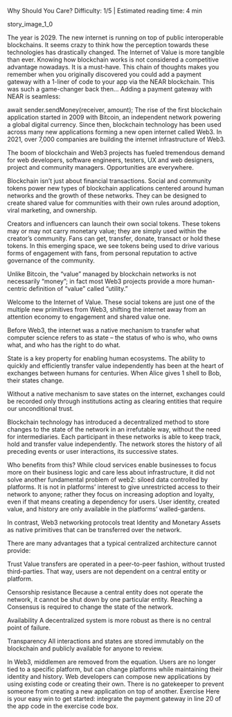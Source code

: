 Why Should You Care?
Difficulty: 1/5 | Estimated reading time: 4 min

story_image_1_0

The year is 2029. The new internet is running on top of public interoperable blockchains. It seems crazy to think how the perception towards these technologies has drastically changed. The Internet of Value is more tangible than ever. Knowing how blockchain works is not considered a competitive advantage nowadays. It is a must-have. This chain of thoughts makes you remember when you originally discovered you could add a payment gateway with a 1-liner of code to your app via the NEAR blockchain. This was such a game-changer back then...
Adding a payment gateway with NEAR is seamless:

await sender.sendMoney(receiver, amount);
The rise of the first blockchain application started in 2009 with Bitcoin, an independent network powering a global digital currency. Since then, blockchain technology has been used across many new applications forming a new open internet called Web3. In 2021, over 7,000 companies are building the internet infrastructure of Web3.

The boom of blockchain and Web3 projects has fueled tremendous demand for web developers, software engineers, testers, UX and web designers, project and community managers. Opportunities are everywhere.

Blockchain isn’t just about financial transactions. Social and community tokens power new types of blockchain applications centered around human networks and the growth of these networks. They can be designed to create shared value for communities with their own rules around adoption, viral marketing, and ownership.

Creators and influencers can launch their own social tokens. These tokens may or may not carry monetary value; they are simply used within the creator’s community. Fans can get, transfer, donate, transact or hold these tokens. In this emerging space, we see tokens being used to drive various forms of engagement with fans, from personal reputation to active governance of the community.

Unlike Bitcoin, the “value” managed by blockchain networks is not necessarily “money”; in fact most Web3 projects provide a more human-centric definition of “value” called “utility.”

Welcome to the Internet of Value.
These social tokens are just one of the multiple new primitives from Web3, shifting the internet away from an attention economy to engagement and shared value one.

Before Web3, the internet was a native mechanism to transfer what computer science refers to as state – the status of who is who, who owns what, and who has the right to do what.

State is a key property for enabling human ecosystems. The ability to quickly and efficiently transfer value independently has been at the heart of exchanges between humans for centuries. When Alice gives 1 shell to Bob, their states change.

Without a native mechanism to save states on the internet, exchanges could be recorded only through institutions acting as clearing entities that require our unconditional trust.

Blockchain technology has introduced a decentralized method to store changes to the state of the network in an irrefutable way, without the need for intermediaries. Each participant in these networks is able to keep track, hold and transfer value independently. The network stores the history of all preceding events or user interactions, its successive states.

Who benefits from this?
While cloud services enable businesses to focus more on their business logic and care less about infrastructure, it did not solve another fundamental problem of web2: siloed data controlled by platforms. It is not in platforms’ interest to give unrestricted access to their network to anyone; rather they focus on increasing adoption and loyalty, even if that means creating a dependency for users. User identity, created value, and history are only available in the platforms’ walled-gardens.

In contrast, Web3 networking protocols treat Identity and Monetary Assets as native primitives that can be transferred over the network.

There are many advantages that a typical centralized architecture cannot provide:

Trust Value transfers are operated in a peer-to-peer fashion, without trusted third-parties. That way, users are not dependent on a central entity or platform.

Censorship resistance Because a central entity does not operate the network, it cannot be shut down by one particular entity. Reaching a Consensus is required to change the state of the network.

Availability A decentralized system is more robust as there is no central point of failure.

Transparency All interactions and states are stored immutably on the blockchain and publicly available for anyone to review.

In Web3, middlemen are removed from the equation. Users are no longer tied to a specific platform, but can change platforms while maintaining their identity and history. Web developers can compose new applications by using existing code or creating their own. There is no gatekeeper to prevent someone from creating a new application on top of another.
Exercise
Here is your easy win to get started: integrate the payment gateway in line 20 of the app code in the exercise code box.
